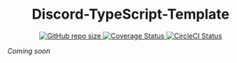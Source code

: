 <h1 align="center">Discord-TypeScript-Template</h1>

<p align="center">
  <a href="#">
    <img alt="GitHub repo size" src="https://img.shields.io/github/repo-size/skymunn/discord-ts-template.svg">
  </a>
  <a href='https://coveralls.io/github/skymunn/discord-ts-template?branch=master'>
    <img src='https://coveralls.io/repos/github/skymunn/discord-ts-template/badge.svg?branch=master' alt='Coverage Status' />
  </a>
  <a href='https://circleci.com/gh/skymunn/discord-ts-template/tree/master'>
    <img src='https://circleci.com/gh/skymunn/discord-ts-template/tree/master.svg?style=svg' alt='CircleCI Status' />
  </a>
</p>

*Coming soon*